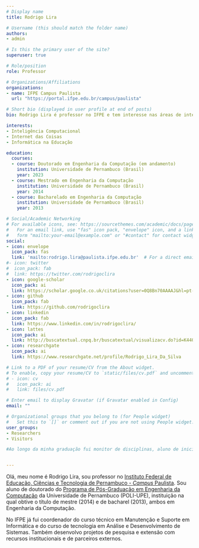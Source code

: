 ```yaml
---
# Display name
title: Rodrigo Lira

# Username (this should match the folder name)
authors:
- admin

# Is this the primary user of the site?
superuser: true

# Role/position
role: Professor

# Organizations/Affiliations
organizations:
- name: IFPE Campus Paulista
  url: "https://portal.ifpe.edu.br/campus/paulista"

# Short bio (displayed in user profile at end of posts)
bio: Rodrigo Lira é professor no IFPE e tem interesse nas áreas de inteligência computacional, IoT e Informática na Educação.

interests:
- Inteligência Computacional
- Internet das Coisas
- Informática na Educação

education:
  courses:
  - course: Doutorado em Engenharia da Computação (em andamento) 
    institution: Universidade de Pernambuco (Brasil)
    year: 2023
  - course: Mestrado em Engenharia da Computação 
    institution: Universidade de Pernambuco (Brasil)
    year: 2014
  - course: Bacharelado em Engenharia da Computação
    institution: Universidade de Pernambuco (Brasil)
    year: 2013

# Social/Academic Networking
# For available icons, see: https://sourcethemes.com/academic/docs/page-builder/#icons
#   For an email link, use "fas" icon pack, "envelope" icon, and a link in the
#   form "mailto:your-email@example.com" or "#contact" for contact widget.
social:
- icon: envelope
  icon_pack: fas
  link: 'mailto:rodrigo.lira@paulista.ifpe.edu.br'  # For a direct email link, use "mailto:test@example.org".
#- icon: twitter
#  icon_pack: fab
#  link: https://twitter.com/rodrigoclira
- icon: google-scholar
  icon_pack: ai
  link: https://scholar.google.co.uk/citations?user=0Q8Bn70AAAAJ&hl=pt-BR
- icon: github
  icon_pack: fab
  link: https://github.com/rodrigoclira
- icon: linkedin
  icon_pack: fab
  link: https://www.linkedin.com/in/rodrigoclira/
- icon: lattes
  icon_pack: ai
  link: http://buscatextual.cnpq.br/buscatextual/visualizacv.do?id=K4408742J0 
- icon: researchgate
  icon_pack: ai
  link: https://www.researchgate.net/profile/Rodrigo_Lira_Da_Silva 

# Link to a PDF of your resume/CV from the About widget.
# To enable, copy your resume/CV to `static/files/cv.pdf` and uncomment the lines below.
# - icon: cv
#   icon_pack: ai
#   link: files/cv.pdf

# Enter email to display Gravatar (if Gravatar enabled in Config)
email: ""

# Organizational groups that you belong to (for People widget)
#   Set this to `[]` or comment out if you are not using People widget.
user_groups:
- Researchers
- Visitors

#Ao longo da minha graduação fui monitor de disciplinas, aluno de iniciação científica e tive uma empresa incubada na Incubadora do Instituto de Tecnologia de Pernambuco (ITEP). Antes de ser professor no instituto federal, eu trabalhei na Fundação para Inovações Tecnológicas (FITec) no Porto Digital e lecionei em instituições privadas de Pernambuco


---
```


Olá, meu nome é Rodrigo Lira, sou professor no [Instituto Federal de Educação, Ciências e Tecnologia de Pernambuco - *Campus* Paulista](https://portal.ifpe.edu.br/campus/paulista). Sou aluno de doutorado do [Programa de Pós-Graduação em Engenharia da Computação](http://ppgec.ecomp.poli.br) da Universidade de Pernambuco (POLI-UPE), instituição na qual obtive o título de mestre (2014) e de bacharel (2013), ambos em Engenharia da Computação.

No IFPE já fui coordenador do curso técnico em Manutenção e Suporte em Informática e do curso de tecnologia em Análise e Desenvolvimento de Sistemas. Também desenvolvo projetos de pesquisa e extensão com recursos institucionais e de parceiros externos. 

<!--Sou também um [*AWS Certified Cloud Practitioner*](https://aws.amazon.com/pt/certification/certified-cloud-practitioner/) e um [*Accredited Educator*]({{< ref "/post/cloud-practitioner" >}}) da AWS Academy.-->
 
